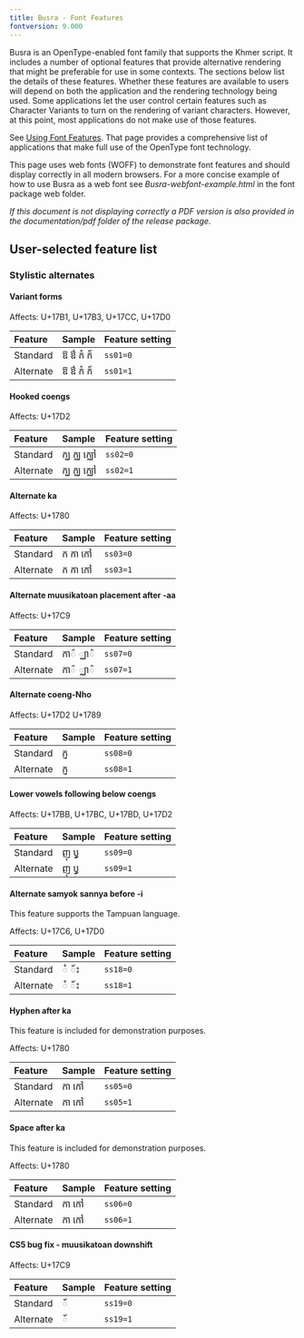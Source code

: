 ```yaml
---
title: Busra - Font Features
fontversion: 9.000
---
```


Busra is an OpenType-enabled font family that supports the Khmer script. It includes a number of optional features that provide alternative rendering that might be preferable for use in some contexts. The sections below list the details of these features. Whether these features are available to users will depend on both the application and the rendering technology being used. Some applications let the user control certain features such as Character Variants to turn on the rendering of variant characters. However, at this point, most applications do not make use of those features.

See [Using Font Features](https://software.sil.org/fonts/features/). That page provides a comprehensive list of applications that make full use of the OpenType font technology.

This page uses web fonts (WOFF) to demonstrate font features and should display correctly in all modern browsers. For a more concise example of how to use Busra as a web font see *Busra-webfont-example.html* in the font package web folder. 

*If this document is not displaying correctly a PDF version is also provided in the documentation/pdf folder of the release package.*

## User-selected feature list

### Stylistic alternates

#### Variant forms

<span class='affects'>Affects: U+17B1, U+17B3, U+17CC, U+17D0</span>

Feature        | Sample | Feature setting
:------------- | :--------------- | :------------- 
Standard | <span class='busra-R normal'>&#x17B1; &#x17B3; &#x1780;&#x17CC; &#x1780;&#x17D0;</span>| `ss01=0`
Alternate | <span class='busra-ss01-1-R normal'>&#x17B1; &#x17B3; &#x1780;&#x17CC; &#x1780;&#x17D0;</span>| `ss01=1`

#### Hooked coengs

<span class='affects'>Affects: U+17D2</span>

Feature        | Sample | Feature setting
:------------- | :--------------- | :------------- 
Standard | <span class='busra-R normal'>&#x1780;&#x17D2;&#x1783; &#x1780;&#x17D2;&#x1788; &#x1780;&#x17D2;&#x1788;&#x17C5;</span>| `ss02=0`
Alternate | <span class='busra-ss02-1-R normal'>&#x1780;&#x17D2;&#x1783; &#x1780;&#x17D2;&#x1788; &#x1780;&#x17D2;&#x1788;&#x17C5;</span>| `ss02=1`

#### Alternate ka

<span class='affects'>Affects: U+1780</span>

Feature        | Sample | Feature setting
:------------- | :--------------- | :------------- 
Standard | <span class='busra-R normal'>&#x1780; &#x1780;&#x17B6; &#x1780;&#x17C5;</span>| `ss03=0`
Alternate | <span class='busra-ss03-1-R normal'>&#x1780; &#x1780;&#x17B6; &#x1780;&#x17C5;</span>| `ss03=1`

#### Alternate muusikatoan placement after -aa

<span class='affects'>Affects: U+17C9</span>

Feature        | Sample | Feature setting
:------------- | :--------------- | :------------- 
Standard | <span class='busra-R normal'>&#x1780;&#x17B6;&#x17C9; &#x17D2;&#x1788;&#x17B6;&#x17C9;</span>| `ss07=0`
Alternate | <span class='busra-ss07-1-R normal'>&#x1780;&#x017B6;&#x17C9; &#x17D2;&#x1788;&#x17B6;&#x17C9;</span>| `ss07=1`

#### Alternate coeng-Nho

<span class='affects'>Affects: U+17D2 U+1789</span>

Feature        | Sample | Feature setting
:------------- | :--------------- | :------------- 
Standard | <span class='busra-R normal'>&#x1780;&#x17D2;&#x1789;</span>| `ss08=0`
Alternate | <span class='busra-ss08-1-R normal'>&#x1780;&#x17D2;&#x1789;</span>| `ss08=1`

#### Lower vowels following below coengs

<span class='affects'>Affects: U+17BB, U+17BC, U+17BD, U+17D2</span>

Feature        | Sample | Feature setting
:------------- | :--------------- | :------------- 
Standard | <span class='busra-R normal'>&#x1789;&#x17BB; &#x17AB;&#x17D2;</span>| `ss09=0`
Alternate | <span class='busra-ss09-1-R normal'>&#x1789;&#x17BB; &#x17AB;&#x17D2;</span>| `ss09=1`

#### Alternate samyok sannya before -i

This feature supports the Tampuan language.

<span class='affects'>Affects: U+17C6, U+17D0</span>

Feature        | Sample | Feature setting
:------------- | :--------------- | :------------- 
Standard | <span class='busra-R normal'>&#x17C6; &#x17D0;&#x17C7;</span>| `ss18=0`
Alternate | <span class='busra-ss18-1-R normal'>&#x17C6; &#x17D0;&#x17C7;</span>| `ss18=1`

#### Hyphen after ka

This feature is included for demonstration purposes.

<span class='affects'>Affects: U+1780</span>

Feature        | Sample | Feature setting
:------------- | :--------------- | :------------- 
Standard | <span class='busra-R normal'>&#x1780;&#x17B6; &#x1780;&#x17C5;</span>| `ss05=0`
Alternate | <span class='busra-ss05-1-R normal'>&#x1780;&#x17B6; &#x1780;&#x17C5;</span>| `ss05=1`

#### Space after ka

This feature is included for demonstration purposes.

<span class='affects'>Affects: U+1780</span>

Feature        | Sample | Feature setting
:------------- | :--------------- | :------------- 
Standard | <span class='busra-R normal'>&#x1780;&#x17B6; &#x1780;&#x17C5;</span>| `ss06=0`
Alternate | <span class='busra-ss06-1-R normal'>&#x1780;&#x17B6; &#x1780;&#x17C5;</span>| `ss06=1`

#### CS5 bug fix - muusikatoan downshift

<span class='affects'>Affects: U+17C9</span>

Feature        | Sample | Feature setting
:------------- | :--------------- | :------------- 
Standard | <span class='busra-R normal'>&#x17D0;</span>| `ss19=0`
Alternate | <span class='busra-ss19-1-R normal'>&#x17D0;</span>| `ss19=1`

<!-- PRODUCT SITE ONLY
[font id='busra' face='Busra-Regular' size='150%']
-->
